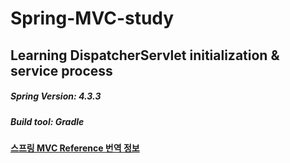 # Spring-MVC-study

## Learning DispatcherServlet initialization & service process

##### Spring Version: 4.3.3
##### Build tool: Gradle

#### [스프링 MVC Reference 번역 정보](documents/spring-framework-reference/ko/spring-mvc-translated-version.md)
